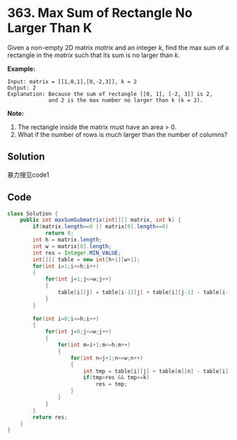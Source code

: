 # 363. Max Sum of Rectangle No Larger Than K

Given a non-empty 2D matrix *matrix* and an integer *k*, find the max sum of a rectangle in the *matrix* such that its sum is no larger than *k*.

**Example:**

```
Input: matrix = [[1,0,1],[0,-2,3]], k = 2
Output: 2 
Explanation: Because the sum of rectangle [[0, 1], [-2, 3]] is 2,
             and 2 is the max number no larger than k (k = 2).
```

**Note:**

1. The rectangle inside the matrix must have an area > 0.
2. What if the number of rows is much larger than the number of columns?



## Solution

暴力搜见code1





## Code

```java
class Solution {
    public int maxSumSubmatrix(int[][] matrix, int k) {
        if(matrix.length==0 || matrix[0].length==0)
            return 0;
        int h = matrix.length;
        int w = matrix[0].length;
        int res = Integer.MIN_VALUE;
        int[][] table = new int[h+1][w+1];
        for(int i=1;i<=h;i++)
        {
            for(int j=1;j<=w;j++)
            {
                table[i][j] = table[i-1][j] + table[i][j-1] - table[i-1][j-1] + matrix[i-1][j-1];
            }
        }
        
        for(int i=0;i<=h;i++)
        {
            for(int j=0;j<=w;j++)
            {
                for(int m=i+1;m<=h;m++)
                {
                    for(int n=j+1;n<=w;n++)
                    {
                        int tmp = table[i][j] + table[m][n] - table[i][n] - table[m][j] ;
                        if(tmp>res && tmp<=k)
                            res = tmp;
                    }
                }
            }
        }
        return res;
    }
}
```

